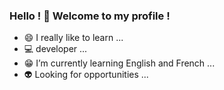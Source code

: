 

<!--### Hi there 👋
**victor-manoel/victor-manoel** is a ✨ _special_ ✨ repository because its `README.md` (this file) appears on your GitHub profile.-->

### Hello ! 👋 Welcome to my profile ! 

- 😄 I really like to learn ...
- 💻 developer ...
- 😁 I’m currently learning English and French ...
- 👽 Looking for opportunities ...

